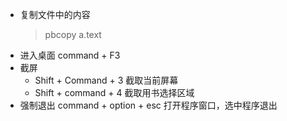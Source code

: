 * 复制文件中的内容
    > pbcopy a.text
* 进入桌面 command + F3 
* 截屏
    * Shift + Command + 3 截取当前屏幕
    * Shift + command + 4 截取用书选择区域
* 强制退出 command + option + esc 打开程序窗口，选中程序退出


